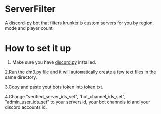 # ServerFilter
A discord-py bot that filters krunker.io custom servers for you by region, mode and player count

# How to set it up
1. Make sure you have [discord.py](https://pypi.org/project/discord.py/) installed.

2.Run the dm3.py file and it will automatically create a few text files in the same directory.

3.Copy and paste yout bots token into token.txt.

4.Change "verified_server_ids_set", "bot_channel_ids_set", "admin_user_ids_set" to your servers id, your bot channels id and your discord accounts id.

